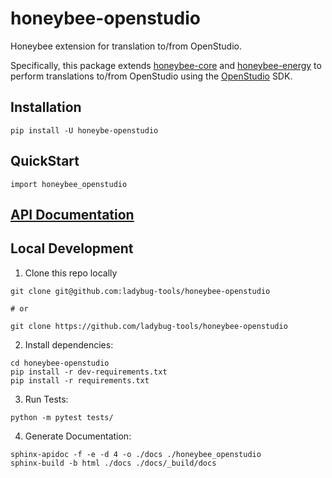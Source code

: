 # honeybee-openstudio

Honeybee extension for translation to/from OpenStudio.

Specifically, this package extends [honeybee-core](https://github.com/ladybug-tools/honeybee-core) and [honeybee-energy](https://github.com/ladybug-tools/honeybee-energy) to perform translations to/from OpenStudio using the [OpenStudio](https://github.com/NREL/OpenStudio) SDK.

## Installation

`pip install -U honeybe-openstudio`

## QuickStart

```console
import honeybee_openstudio
```

## [API Documentation](http://ladybug-tools.github.io/honeybee-openstudio/docs)

## Local Development

1. Clone this repo locally
```console
git clone git@github.com:ladybug-tools/honeybee-openstudio

# or

git clone https://github.com/ladybug-tools/honeybee-openstudio
```
2. Install dependencies:
```
cd honeybee-openstudio
pip install -r dev-requirements.txt
pip install -r requirements.txt
```

3. Run Tests:
```console
python -m pytest tests/
```

4. Generate Documentation:
```console
sphinx-apidoc -f -e -d 4 -o ./docs ./honeybee_openstudio
sphinx-build -b html ./docs ./docs/_build/docs
```